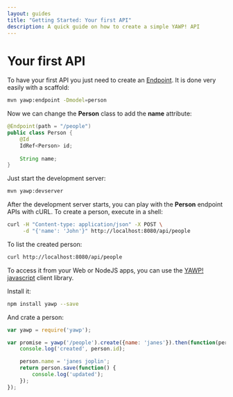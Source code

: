 ```yaml
---
layout: guides
title: "Getting Started: Your first API"
description: A quick guide on how to create a simple YAWP! API
---
```

# Your first API

To have your first API you just need to create an [Endpoint](/guides/api/models). It is done very
easily with a scaffold:

~~~ bash
mvn yawp:endpoint -Dmodel=person
~~~

Now we can change the __Person__ class to add the __name__ attribute:

~~~ java
@Endpoint(path = "/people")
public class Person {
    @Id
    IdRef<Person> id;
    
    String name;
}
~~~

Just start the development server:

~~~ bash
mvn yawp:devserver
~~~

After the development server starts, you can play with the __Person__ endpoint APIs with cURL. To create a person,
execute in a shell:

~~~ bash
curl -H "Content-type: application/json" -X POST \
     -d "{'name': 'John'}" http://localhost:8080/api/people
~~~

To list the created person:

~~~ bash
curl http://localhost:8080/api/people
~~~

To access it from your Web or NodeJS apps, you can use the [YAWP! javascript](/guides/tutorials/the-javascript-client) 
client library.

Install it:

~~~ bash
npm install yawp --save
~~~

And crate a person:

~~~ javascript
var yawp = require('yawp');

var promise = yawp('/people').create({name: 'janes'}).then(function(person) {
    console.log('created', person.id);

    person.name = 'janes joplin';
    return person.save(function() {
        console.log('updated');
    });
});
~~~
